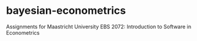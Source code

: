 # bayesian-econometrics
Assignments for Maastricht University EBS 2072: Introduction to Software in Econometrics
